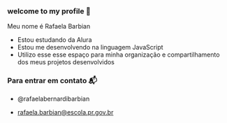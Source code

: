 ### welcome to my profile 🖤

Meu nome é Rafaela Barbian

- Estou estudando da Alura
- Estou me desenvolvendo na linguagem JavaScript
- Utilizo esse esse espaço para minha organização e compartilhamento dos meus projetos desenvolvidos

### Para entrar em contato 📬

- @rafaelabernardibarbian

- rafaela.barbian@escola.pr.gov.br

